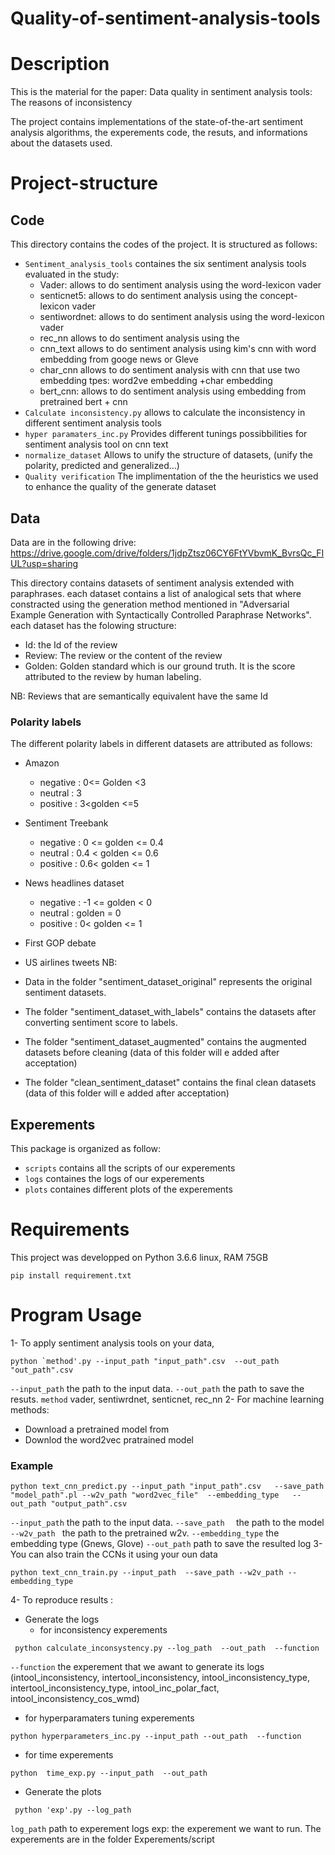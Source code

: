 # Quality-of-sentiment-analysis-tools



# Description 

This is the material for the paper: Data quality in sentiment analysis tools: The reasons of inconsistency

The project contains implementations of the state-of-the-art sentiment analysis algorithms, the experements code, the resuts, and informations about the datasets used. 





# Project-structure

## Code
This directory contains the codes of the project. It is structured as follows:
* `Sentiment_analysis_tools`  containes the six sentiment analysis tools evaluated in the study:
  * Vader:  allows to do sentiment analysis using the word-lexicon vader 
  * senticnet5:  allows to do sentiment analysis using the concept-lexicon vader 
  * sentiwordnet:  allows to do sentiment analysis using the word-lexicon vader 
  * rec_nn  allows to do sentiment analysis using the 
  * cnn_text allows to do sentiment analysis using kim's cnn with word embedding from googe news or Gleve
  * char_cnn allows to do sentiment analysis with cnn that use two embedding tpes: word2ve embedding +char embedding
  * bert_cnn: allows to do sentiment analysis using embedding from pretrained bert + cnn 
* `Calculate inconsistency.py` allows to calculate the inconsistency in different sentiment analysis tools
* `hyper paramaters_inc.py`  Provides different tunings possibbilities for sentiment analysis tool on cnn text
* `normalize_dataset` Allows to unify the structure of datasets, (unify the polarity, predicted and generalized...) 
* `Quality verification` The implimentation of the the heuristics we used to enhance the quality of the generate dataset
 ## Data 
 Data are in the following drive: 
https://drive.google.com/drive/folders/1jdpZtsz06CY6FtYVbvmK_BvrsQc_FIUL?usp=sharing

This directory contains datasets of sentiment analysis extended with paraphrases. each dataset contains a list of analogical sets that where constracted using the generation method 
mentioned in "Adversarial Example Generation with Syntactically Controlled Paraphrase Networks". each dataset has the folowing structure: 
 
 - Id: the Id of the review 
 - Review: The review or the content of the review
 - Golden: Golden standard which is our ground truth. It is the score attributed to the review by human labeling.
 
NB: Reviews that are semantically equivalent have the same Id 


### Polarity labels 

The different polarity labels in different datasets are attributed as follows: 
* Amazon
     * negative : 0<= Golden <3
	 * neutral : 3
	 * positive : 3<golden <=5 
	 
* Sentiment Treebank 
    * negative : 0 <= golden <= 0.4
   * neutral : 0.4 < golden <= 0.6
   *  positive : 0.6< golden <= 1 
	 
* News headlines dataset
     * negative : -1 <= golden < 0
	 * neutral : golden = 0
	* positive : 0< golden <= 1 

* First GOP debate
 * US airlines tweets
 NB: 	 
*  Data in the folder "sentiment_dataset_original" represents the original sentiment datasets.
* The folder "sentiment_dataset_with_labels" contains the datasets after converting sentiment score to labels.
*  The folder "sentiment_dataset_augmented" contains the augmented datasets before cleaning 
(data of this folder will e added after acceptation)
* The folder "clean_sentiment_dataset" contains the final clean datasets
(data of this folder will e added after acceptation)

## Experements


This package is organized as follow: 
* `scripts` contains all the scripts of our experements 
* `logs` containes  the logs of our experements
* `plots` containes  different plots of the experements




# Requirements 
This project was developped on Python 3.6.6 linux, RAM 75GB 
```shell
pip install requirement.txt
```
# Program Usage



1- To apply sentiment analysis tools on your data,
```shell
python `method'.py --input_path "input_path".csv  --out_path "out_path".csv
```
  `--input_path`  the path  to the  input data.
 `--out_path`  the path to save the resuts.
 `method` vader, sentiwrdnet, senticnet, rec_nn
2- For machine learning methods: 
* Download a pretrained model from
* Downlod the word2vec pratrained model  
 ### Example
```shell
python text_cnn_predict.py --input_path "input_path".csv   --save_path  "model_path".pl --w2v_path "word2vec_file"  --embedding_type   --out_path "output_path".csv
```
`--input_path` the path  to the  input data.
`--save_path  ` the path to the model 
`--w2v_path ` the path  to the pretrained w2v.
`--embedding_type` the embedding type (Gnews, Glove)
`--out_path` path to save the resulted log
3- You can also  train the CCNs it using your oun data 
```shell
python text_cnn_train.py --input_path  --save_path --w2v_path --embedding_type 
```
4- To reproduce results  : 
* Generate the logs 
  *  for inconsistency experements 
```shell
 python calculate_inconsystency.py --log_path  --out_path  --function 
 ```

`--function` the experement that we awant to generate its logs (intool_inconsistency, intertool_inconsistency, intool_inconsistency_type, intertool_inconsistency_type,  intool_inc_polar_fact, intool_inconsistency_cos_wmd) 
   *  for hyperparamaters tuning experements 
  ```shell
 python hyperparameters_inc.py --input_path --out_path  --function 
 ```
*  for time experements 
```shell
python  time_exp.py --input_path  --out_path
 ```
* Generate the plots
```shell
 python 'exp'.py --log_path  
 ```

`log_path` path to experement logs
exp: the experement we want to run. The experements are in the folder Experements/script




